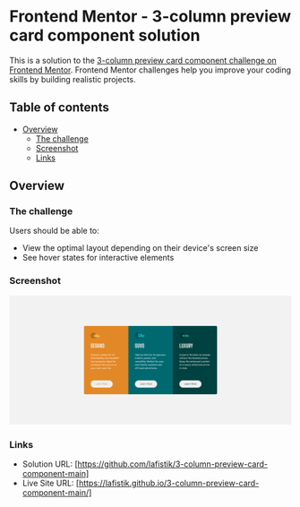 # Frontend Mentor - 3-column preview card component solution

This is a solution to the [3-column preview card component challenge on Frontend Mentor](https://www.frontendmentor.io/challenges/3column-preview-card-component-pH92eAR2-). Frontend Mentor challenges help you improve your coding skills by building realistic projects.

## Table of contents

- [Overview](#overview)
  - [The challenge](#the-challenge)
  - [Screenshot](#screenshot)
  - [Links](#links)

## Overview

### The challenge

Users should be able to:

- View the optimal layout depending on their device's screen size
- See hover states for interactive elements

### Screenshot

![](./3-column-preview-card-component-main.png)

### Links

- Solution URL: [https://github.com/lafistik/3-column-preview-card-component-main]
- Live Site URL: [https://lafistik.github.io/3-column-preview-card-component-main/]
